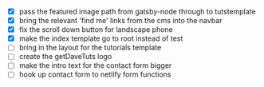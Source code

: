 - [x] pass the featured image path from gatsby-node through to tutstemplate
- [x] bring the relevant 'find me' links from the cms into the navbar
- [x] fix the scroll down button for landscape phone
- [x] make the index template go to root instead of test
- [ ] bring in the layout for the tutorials template
- [ ] create the getDaveTuts logo
- [ ] make the intro text for the contact form bigger
- [ ] hook up contact form to netlify form functions
